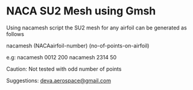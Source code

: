 NACA SU2 Mesh using Gmsh
====

Using nacamesh script the SU2 mesh for any airfoil can be generated as
follows

nacamesh (NACAairfoil-number) (no-of-points-on-airfoil)

e.g:
	nacamesh 0012 200
	nacamesh 2314 50

Caution: Not tested with odd number of points	

Suggestions: deva.aerospace@gmail.com
